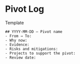 # Pivot Log

Template
```
## YYYY‑MM‑DD — Pivot name
- From → To:
- Why now:
- Evidence:
- Risks and mitigations:
- Projects to support the pivot:
- Review date:
```
